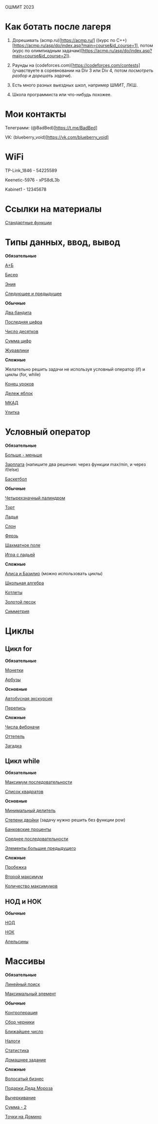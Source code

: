 ОШМИТ 2023

# Как ботать после лагеря

1) Дорешивать (acmp.ru)[https://acmp.ru/] ((курс по C++)[https://acmp.ru/asp/do/index.asp?main=course&id_course=1], потом (курс по олимпиадным задачам)[https://acmp.ru/asp/do/index.asp?main=course&id_course=2]).

2) Раунды на (codeforces.com)[https://codeforces.com/contests] (учавствуете в соревновании на Div 3 или Div 4, потом *посмотреть разбор и дорешать задачи*).

3) Есть много разных выездных школ, например ШМИТ, ЛКШ.

4) Школа программиста или что-нибудь похожее.

# Мои контакты

Телеграмм: (@BadBed)[https://t.me/BadBed]

VK: (blueberry_void)[https://vk.com/blueberry_void]

# WiFi

TP-Link_1846 - 54225589

Keenetic-5976 - xPS8dL3b

Kabinet1 - 12345678

# Ссылки на материалы

[Стандартные функции](https://acmp.ru/asp/do/index.asp?main=topic&id_course=1&id_section=1&id_topic=28)

# Типы данных, ввод, вывод

**Обязательные**

[А+Б](https://acmp.ru/asp/do/index.asp?main=task&id_course=1&id_section=1&id_topic=26&id_problem=142)

[Бисер](https://acmp.ru/asp/do/index.asp?main=task&id_course=1&id_section=1&id_topic=26&id_problem=144)

[Эния](https://acmp.ru/asp/do/index.asp?main=task&id_course=1&id_section=1&id_topic=26&id_problem=145)

[Следующее и предыдущее](https://acmp.ru/asp/do/index.asp?main=task&id_course=1&id_section=1&id_topic=26&id_problem=152)

**Обычные**

[Два бандита](https://acmp.ru/asp/do/index.asp?main=task&id_course=1&id_section=1&id_topic=26&id_problem=146)

[Последняя цифра](https://acmp.ru/asp/do/index.asp?main=task&id_course=1&id_section=1&id_topic=27&id_problem=153)

[Число десятков](https://acmp.ru/asp/do/index.asp?main=task&id_course=1&id_section=1&id_topic=27&id_problem=154)

[Сумма цифр](https://acmp.ru/asp/do/index.asp?main=task&id_course=1&id_section=1&id_topic=27&id_problem=155)

[Журавлики](https://acmp.ru/asp/do/index.asp?main=task&id_course=1&id_section=1&id_topic=28&id_problem=150)

**Сложные**

Желательно решить задачи не используя условный оператор (if) и циклы (for, while)

[Конец уроков](https://acmp.ru/asp/do/index.asp?main=task&id_course=1&id_section=1&id_topic=28&id_problem=160)

[Дележ яблок](https://acmp.ru/asp/do/index.asp?main=task&id_course=1&id_section=1&id_topic=27&id_problem=158)

[МКАД](https://acmp.ru/asp/do/index.asp?main=task&id_course=1&id_section=1&id_topic=27&id_problem=157)

[Улитка](https://acmp.ru/asp/do/index.asp?main=task&id_course=1&id_section=1&id_topic=28&id_problem=161)

# Условный оператор

**Обязательные**

[Больше - меньше](https://acmp.ru/asp/do/index.asp?main=task&id_course=1&id_section=2&id_topic=29&id_problem=162)

[Зарплата](https://acmp.ru/asp/do/index.asp?main=task&id_course=1&id_section=2&id_topic=29&id_problem=165) (напишите два решения: через функции max/min, и через if/else)

[Баскетбол](https://acmp.ru/asp/do/index.asp?main=task&id_course=1&id_section=2&id_topic=29&id_problem=166)

**Обычные**

[Четырехзначный палиндром](https://acmp.ru/asp/do/index.asp?main=task&id_course=1&id_section=2&id_topic=29&id_problem=275)

[Торт](https://acmp.ru/asp/do/index.asp?main=task&id_course=1&id_section=2&id_topic=29&id_problem=167)

[Ладья](https://acmp.ru/asp/do/index.asp?main=task&id_course=1&id_section=2&id_topic=30&id_problem=184)

[Слон](https://acmp.ru/asp/do/index.asp?main=task&id_course=1&id_section=2&id_topic=30&id_problem=185)

[Ферзь](https://acmp.ru/asp/do/index.asp?main=task&id_course=1&id_section=2&id_topic=30&id_problem=186)

[Шахматное поле](https://acmp.ru/asp/do/index.asp?main=task&id_course=1&id_section=2&id_topic=30&id_problem=183)

[Игра с ладьей](https://acmp.ru/asp/do/index.asp?main=task&id_course=1&id_section=2&id_topic=30&id_problem=174)

**Сложные**

[Алиса и Базилио](https://acmp.ru/asp/do/index.asp?main=topic&id_course=1&id_section=2&id_topic=32) (можно использовать циклы)

[Школьная алгебра](https://acmp.ru/asp/do/index.asp?main=task&id_course=1&id_section=2&id_topic=31&id_problem=179)

[Котлеты](https://acmp.ru/asp/do/index.asp?main=task&id_course=1&id_section=2&id_topic=32&id_problem=181)

[Золотой песок](https://acmp.ru/asp/do/index.asp?main=task&id_course=1&id_section=2&id_topic=29&id_problem=276)

[Симметрия](https://acmp.ru/asp/do/index.asp?main=task&id_course=1&id_section=2&id_topic=31&id_problem=175)

# Циклы

## Цикл for

**Обязательные**

[Монетки](https://acmp.ru/asp/do/index.asp?main=task&id_course=1&id_section=3&id_topic=33&id_problem=190)

[Арбузы](https://acmp.ru/asp/do/index.asp?main=task&id_course=1&id_section=3&id_topic=33&id_problem=191)

**Основные**

[Автобусная экскурсия](https://acmp.ru/asp/do/index.asp?main=task&id_course=1&id_section=3&id_topic=33&id_problem=193)

[Перепись](https://acmp.ru/asp/do/index.asp?main=task&id_course=1&id_section=3&id_topic=33&id_problem=194)

**Сложные**

[Числа фибоначи](https://acmp.ru/asp/do/index.asp?main=task&id_course=1&id_section=3&id_topic=34&id_problem=208)

[Оттепель](https://acmp.ru/asp/do/index.asp?main=task&id_course=1&id_section=3&id_topic=33&id_problem=203)

[Загадка](https://acmp.ru/asp/do/index.asp?main=task&id_course=1&id_section=3&id_topic=33&id_problem=195)

## Цикл while

**Обязательные**

[Максимум последовательности](https://acmp.ru/asp/do/index.asp?main=task&id_course=1&id_section=3&id_topic=35&id_problem=221)

[Список квадратов](https://acmp.ru/asp/do/index.asp?main=task&id_course=1&id_section=3&id_topic=34&id_problem=204)

**Основные**

[Минимальный делитель](https://acmp.ru/asp/do/index.asp?main=task&id_course=1&id_section=3&id_topic=34&id_problem=205)

[Степени двойки](https://acmp.ru/asp/do/index.asp?main=task&id_course=1&id_section=3&id_topic=34&id_problem=206) (задачу нужно решить без функции pow)

[Банковские проценты](https://acmp.ru/asp/do/index.asp?main=task&id_course=1&id_section=3&id_topic=34&id_problem=210)

[Среднее последовательности](https://acmp.ru/asp/do/index.asp?main=task&id_course=1&id_section=3&id_topic=35&id_problem=219)

[Элементы большие предыдущего](https://acmp.ru/asp/do/index.asp?main=task&id_course=1&id_section=3&id_topic=35&id_problem=222)

**Сложные**

[Пробежка](https://acmp.ru/asp/do/index.asp?main=task&id_course=1&id_section=3&id_topic=34&id_problem=211)

[Второй максимум](https://acmp.ru/asp/do/index.asp?main=task&id_course=1&id_section=3&id_topic=35&id_problem=223)

[Количество максимумов](https://acmp.ru/asp/do/index.asp?main=task&id_course=1&id_section=3&id_topic=35&id_problem=224)

## НОД и НОК

**Обычные**

[НОД](https://acmp.ru/asp/do/index.asp?main=task&id_course=1&id_section=3&id_topic=36&id_problem=198)

[НОК](https://acmp.ru/asp/do/index.asp?main=task&id_course=1&id_section=3&id_topic=36&id_problem=199)

[Апельсины](https://acmp.ru/asp/do/index.asp?main=task&id_course=1&id_section=3&id_topic=36&id_problem=200)

# Массивы

**Обязательные**

[Линейный поиск](https://acmp.ru/asp/do/index.asp?main=task&id_course=1&id_section=5&id_topic=113&id_problem=691)

[Максимальный элемент](https://acmp.ru/asp/do/index.asp?main=task&id_course=1&id_section=5&id_topic=113&id_problem=693)

**Обычные**

[Контроперация](https://acmp.ru/asp/do/index.asp?main=task&id_course=1&id_section=5&id_topic=113&id_problem=694)

[Сбор черники](https://acmp.ru/asp/do/index.asp?main=task&id_course=1&id_section=5&id_topic=113&id_problem=695)

[Ближайшее число](https://acmp.ru/asp/do/index.asp?main=task&id_course=1&id_section=5&id_topic=113&id_problem=692)

[Налоги](https://acmp.ru/asp/do/index.asp?main=task&id_course=1&id_section=5&id_topic=113&id_problem=696)

[Статистика](https://acmp.ru/asp/do/index.asp?main=task&id_course=1&id_section=5&id_topic=114&id_problem=703)

[Домашнее задание](https://acmp.ru/asp/do/index.asp?main=task&id_course=1&id_section=5&id_topic=114&id_problem=704)

**Сложные**

[Волосатый бизнес](https://acmp.ru/asp/do/index.asp?main=task&id_course=1&id_section=5&id_topic=114&id_problem=705)

[Подарки Деда Мороза](https://acmp.ru/index.asp?main=task&id_task=317)

[Вычеркивание](https://acmp.ru/index.asp?main=task&id_task=273)

[Сумма - 2](https://acmp.ru/index.asp?main=task&id_task=398)

[Точки на Домино](https://acmp.ru/asp/do/index.asp?main=task&id_course=2&id_section=16&id_topic=23&id_problem=120)
